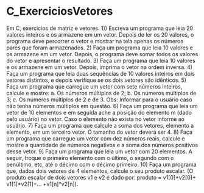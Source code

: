 # C_ExerciciosVetores
Em C, exercicios de matriz e vetores.
1)) Escreva um programa que leia 20 valores inteiros e os armazene em um vetor. Depois de ler os 20 valores, o 
programa deve percorrer o vetor e mostrar na tela apenas os números pares que foram armazenados.
2) Faça um programa que leia 10 valores e os armazene em um vetor. Depois, o programa deve somar todos os 
valores do vetor e apresentar o resultado.
3) Faça um programa que leia 10 valores e os armazene em um vetor. Depois, imprima o vetor na ordem 
inversa.
4) Faça um programa que leia duas sequências de 10 valores inteiros em dois vetores distintos, e depois 
verifique se os dois vetores são idênticos.
5) Faça um programa que carregue um vetor com sete números inteiros, calcule e 
mostre:
a. Os números múltiplos de 2;
b. Os números múltiplos de 3;
c. Os números múltiplos de 2 e de 3.
Obs: Informar para o usuário caso não tenha números múltiplos em questão.
6) Faça um programa que leia um vetor de 10 elementos e em seguida ache a posição do elemento m (dado 
pelo usuário) no vetor. Caso o elemento não exista no vetor informe ao usuário. 
7) Faça um programa que calcule a soma dos vetores, elemento a elemento, em um terceiro vetor. O tamanho 
do vetor deverá ser 4.
8) Faça um programa que carregue um vetor com dez números reais, calcule e mostre a quantidade de 
números negativos e a soma dos números positivos desse vetor.
9) Faça um programa que leia um vetor com 20 elementos. A seguir, troque o primeiro elemento com o último, 
o segundo com o penúltimo, etc, até o décimo com o décimo primeiro.
10) Faça um programa que, dados dois vetores de 4 elementos, calcule o seu produto escalar. (O produto escalar 
de dois vetores v1 e v2 é dado por: produto = v1[0]*v2[0]+ v1[1]*v2[1]+... +v1[n]*v2[n]).
